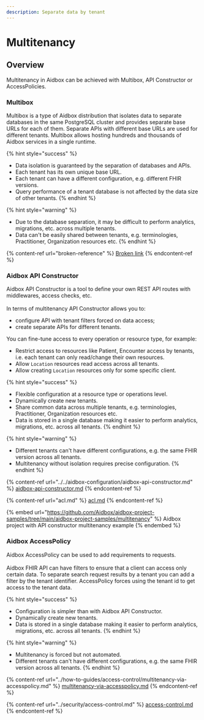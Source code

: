 ```yaml
---
description: Separate data by tenant
---
```


# Multitenancy

## Overview

Multitenancy in Aidbox can be achieved with Multibox, API Constructor or AccessPolicies.

### Multibox

Multibox is a type of Aidbox distribution that isolates data to separate databases in the same PostgreSQL cluster and provides separate base URLs for each of them. Separate APIs with different base URLs are used for different tenants. Multibox allows hosting hundreds and thousands of Aidbox services in a single runtime.

{% hint style="success" %}
* Data isolation is guaranteed by the separation of databases and APIs.&#x20;
* Each tenant has its own unique base URL.
* Each tenant can have a different configuration, e.g. different FHIR versions.
* Query performance of a tenant database is not affected by the data size of other tenants.
{% endhint %}

{% hint style="warning" %}
* Due to the database separation, it may be difficult to perform analytics, migrations, etc. across multiple tenants.
* Data can't be easily shared between tenants, e.g. terminologies, Practitioner, Organization resources etc.
{% endhint %}

{% content-ref url="broken-reference" %}
[Broken link](broken-reference)
{% endcontent-ref %}

### Aidbox API Constructor

Aidbox API Constructor is a tool to define your own REST API routes with middlewares, access checks, etc. \
\
In terms of multitenancy API Constructor allows you to:

* configure API with tenant filters forced on data access;
* create separate APIs for different tenants.

You can fine-tune access to every operation or resource type, for example:

* Restrict access to resources like Patient, Encounter access by tenants, i.e. each tenant can only read/change their own resources.
* Allow `Location` resources read access across all tenants.
* Allow creating `Location` resources only for some specific client.

{% hint style="success" %}
* Flexible configuration at a resource type or operations level.
* Dynamically create new tenants.
* Share common data across multiple tenants, e.g. terminologies, Practitioner, Organization resources etc.
* Data is stored in a single database making it easier to perform analytics, migrations, etc. across all tenants.
{% endhint %}

{% hint style="warning" %}
* Different tenants can't have different configurations, e.g. the same FHIR version across all tenants.
* Multitenancy without isolation requires precise configuration.
{% endhint %}

{% content-ref url="../../aidbox-configuration/aidbox-api-constructor.md" %}
[aidbox-api-constructor.md](../../aidbox-configuration/aidbox-api-constructor.md)
{% endcontent-ref %}

{% content-ref url="acl.md" %}
[acl.md](acl.md)
{% endcontent-ref %}

{% embed url="https://github.com/Aidbox/aidbox-project-samples/tree/main/aidbox-project-samples/multitenancy" %}
Aidbox project with API constructor multitenancy example
{% endembed %}

### Aidbox AccessPolicy

Aidbox AccessPolicy can be used to add requirements to requests.\
\
Aidbox FHIR API can have filters to ensure that a client can access only certain data. To separate search request results by a tenant you can add a filter by the tenant identifier. AccessPolicy forces using the tenant id to get access to the tenant data.&#x20;

{% hint style="success" %}
* Configuration is simpler than with Aidbox API Constructor.
* Dynamically create new tenants.
* Data is stored in a single database making it easier to perform analytics, migrations, etc. across all tenants.
{% endhint %}

{% hint style="warning" %}
* Multitenancy is forced but not automated.
* Different tenants can't have different configurations, e.g. the same FHIR version across all tenants.
{% endhint %}

{% content-ref url="../how-to-guides/access-control/multitenancy-via-accesspolicy.md" %}
[multitenancy-via-accesspolicy.md](../how-to-guides/access-control/multitenancy-via-accesspolicy.md)
{% endcontent-ref %}

{% content-ref url="../security/access-control.md" %}
[access-control.md](../security/access-control.md)
{% endcontent-ref %}
